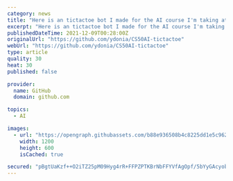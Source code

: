 ```yaml
---
category: news
title: "Here is an tictactoe bot I made for the AI course I'm taking at CS50. Try to beat it!"
excerpt: "Here is an tictactoe bot I made for the AI course I'm taking at CS50. Try to beat it! - GitHub - ydonia/CS50AI-tictactoe: Here is an tictactoe bot I made for the AI course I'm taking at"
publishedDateTime: 2021-12-09T00:28:00Z
originalUrl: "https://github.com/ydonia/CS50AI-tictactoe"
webUrl: "https://github.com/ydonia/CS50AI-tictactoe"
type: article
quality: 30
heat: 30
published: false

provider:
  name: GitHub
  domain: github.com

topics:
  - AI

images:
  - url: "https://opengraph.githubassets.com/b88e936508b4c8225dd1e5c96269e56ff5473c95da03e1f9e4b39c0b777df3f4/ydonia/CS50AI-tictactoe"
    width: 1200
    height: 600
    isCached: true

secured: "pBgtUaKzf++O2iTZ25pM09Hyg4rR+FFPZPTKBrNbFFYVfAgOpf/5bYyGAcyobDA0kQrqYhgF+u/uPHWOogo6YBNt1T/kXJMx2kx3/eQ/WhZqsONc0nbI/RP9iNwkpX5c2L3UiibkkugxRwnOODmC2JsX3e2j7zEAgRWPm8VdhL6WL9mbVmxpg2eVZDZQ2p8qCGTF140Dyit67Fixw7CBtmK3jfhrUFTZzZV17dCiIeMa06HYxZUasZhRA59p7QP+GJ1mUs0eMkLjnxJJvf4cEAy2siRRnmqYNONzm3V7VTT9oWj8EYHfwDi8NHoTQbcGZDIQWu4RngDGl5ooodh0xximGbwz9gWCBWqaKvEqTI4=;uzh0+prjB4Aaylgm8ttXAw=="
---
```


